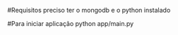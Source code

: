 #Requisitos
preciso ter o mongodb e o python instalado


#Para iniciar aplicação
 python app/main.py
